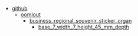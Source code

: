 * [github](github)
  * [oomlout](github/oomlout)
    * [business_regional_souvenir_sticker_organ](github/oomlout/business_regional_souvenir_sticker_organ)
      * [base_7_width_7_height_45_mm_depth](github/oomlout/business_regional_souvenir_sticker_organ/base_7_width_7_height_45_mm_depth)
